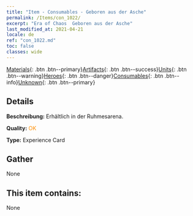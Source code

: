 ```yaml
---
title: "Item - Consumables - Geboren aus der Asche"
permalink: /Items/con_1022/
excerpt: "Era of Chaos  Geboren aus der Asche"
last_modified_at: 2021-04-21
locale: de
ref: "con_1022.md"
toc: false
classes: wide
---
```

 [Materials](/de/Items/){: .btn .btn--primary}[Artifacts](/de/Items/Artifacts/){: .btn .btn--success}[Units](/de/Items/Units/){: .btn .btn--warning}[Heroes](/de/Items/Heroes/){: .btn .btn--danger}[Consumables](/de/Items/Consumables/){: .btn .btn--info}[Unknown](/de/Items/Unknown/){: .btn .btn--primary}

## Details
 **Beschreibung:** Erhältlich in der Ruhmesarena.

 **Quality:** <span style="color: #FF8C00">OK</span>

 **Type:** Experience Card

## Gather

  None

## This item contains:

  None

